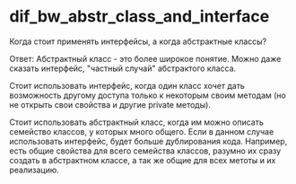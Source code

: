 # dif_bw_abstr_class_and_interface

Когда стоит применять интерфейсы, а когда абстрактные классы?

Ответ:
  Абстрактный класс - это более широкое понятие. Можно даже сказать интерфейс, "частный случай" абстрактого класса.
  
  Стоит использовать интерфейс, когда один класс хочет дать возможность другому доступа только к некоторым своим методам (но не открыть свои свойства и другие private методы). 
  
  Стоит использовать абстрактный класс, когда им можно описать семейство классов, у которых много общего. Если в данном случае использовать интерфейс, будет больше дублирования кода. Например, есть общие свойства для всего семейства классов, разумно их сразу создать в абстрактном классе, а так же общие для всех метоты и их реализацию. 
